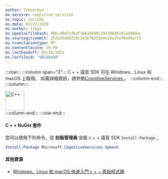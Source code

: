 ```yaml
---
author: trevorbye
ms.service: cognitive-services
ms.topic: include
ms.date: 03/27/2020
ms.author: trbye
ms.openlocfilehash: 99bc49dfe7b3f7b6a9d49c2947d8d8c01ad98dac
ms.sourcegitcommit: 25d1d5eb0329c14367621924e1da19af0a99acf1
ms.translationtype: MT
ms.contentlocale: zh-TW
ms.lasthandoff: 01/16/2021
ms.locfileid: "98256430"
---
```

:::row:::
    :::column span="3":::
        C + + 語音 SDK 可在 Windows、Linux 和 macOS 上取得。 如需詳細資訊，請參閱<a href="https://www.nuget.org/packages/Microsoft.CognitiveServices.Speech" target="_blank">CognitiveServices <span class="docon docon-navigate-external x-hidden-focus"></span> </a>。
    :::column-end:::
    :::column:::
        <br>
        <div class="icon is-large">
            <img alt="C++" src="https://docs.microsoft.com/media/logos/logo_Cplusplus.svg" width="60px">
        </div>
    :::column-end:::
:::row-end:::

#### <a name="c-nuget-package"></a>C + + NuGet 套件

您可以使用下列命令，從 **封裝管理員** 安裝 c + + 語音 SDK `Install-Package` 。

```powershell
Install-Package Microsoft.CognitiveServices.Speech
```

#### <a name="additional-resources"></a>其他資源

- <a href="https://github.com/Azure-Samples/cognitive-services-speech-sdk/tree/master/quickstart/cpp" target="_blank">Windows、Linux 和 macOS 快速入門 c + + 原始程式碼 <span class="docon docon-navigate-external x-hidden-focus"></span></a>